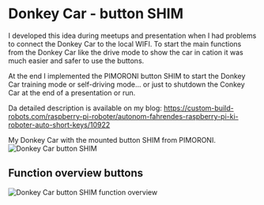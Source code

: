 # Donkey Car - button SHIM
I developed this idea during meetups and presentation when I had problems to connect the Donkey Car to the local WIFI. To start the main functions from the Donkey Car like the drive mode to show the car in cation it was much easier and safer to use the buttons. 

At the end I implemented the PIMORONI button SHIM to start the Donkey Car training mode or self-driving mode... or just to shutdown the Conkey Car at the end of a presentation or run. 

Da detailed description is available on my blog: https://custom-build-robots.com/raspberry-pi-roboter/autonom-fahrendes-raspberry-pi-ki-roboter-auto-short-keys/10922

My Donkey Car with the mounted button SHIM from PIMORONI.
![Donkey Car button SHIM](https://custom-build-robots.com/wp-content/uploads/2019/03/Donkey_Car_button_SHIM.jpg)

## Function overview buttons
![Donkey Car button SHIM function overview](https://custom-build-robots.com/wp-content/uploads/2019/03/Donkey_Car_function_overview-1.jpg)
